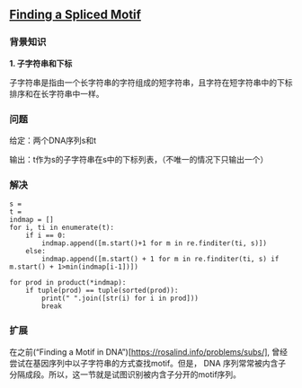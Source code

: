 ## [Finding a Spliced Motif](https://rosalind.info/problems/sseq/)

### 背景知识

**1. 子字符串和下标**

子字符串是指由一个长字符串的字符组成的短字符串，且字符在短字符串中的下标排序和在长字符串中一样。

### 问题

给定：两个DNA序列s和t

输出：t作为s的子字符串在s中的下标列表，（不唯一的情况下只输出一个）

### 解决
    s = 
    t = 
    indmap = []
    for i, ti in enumerate(t):
        if i == 0:
            indmap.append([m.start()+1 for m in re.finditer(ti, s)])
        else:
            indmap.append([m.start() + 1 for m in re.finditer(ti, s) if m.start() + 1>min(indmap[i-1])])

    for prod in product(*indmap):
        if tuple(prod) == tuple(sorted(prod)):
            print(" ".join([str(i) for i in prod]))
            break

### 扩展

在之前(“Finding a Motif in DNA”)[https://rosalind.info/problems/subs/], 曾经尝试在基因序列中以子字符串的方式查找motif。但是， DNA
序列常常被内含子分隔成段。所以，这一节就是试图识别被内含子分开的motif序列。